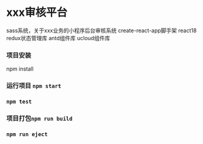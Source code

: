 <!--
 * @Author: qianhua.xiong
-->
# xxx审核平台
sass系统，关于xxx业务的小程序后台审核系统
create-react-app脚手架
react18
redux状态管理库
antd组件库
ucloud组件库

### 项目安装

npm install

### 运行项目 `npm start`

### `npm test`

### 项目打包`npm run build`

### `npm run eject`


